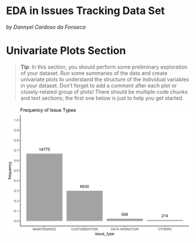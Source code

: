 
EDA in Issues Tracking Data Set
===============================

*by Dannyel Cardoso da Fonseca*

Univariate Plots Section
========================

> **Tip**: In this section, you should perform some preliminary
> exploration of your dataset. Run some summaries of the data and create
> univariate plots to understand the structure of the individual
> variables in your dataset. Don’t forget to add a comment after each
> plot or closely-related group of plots! There should be multiple code
> chunks and text sections; the first one below is just to help you get
> started.

<img src="project_05_files/figure-markdown_github-ascii_identifiers/Univariate_Plots-1.png" width="672" />
